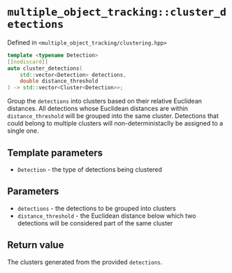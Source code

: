 # `multiple_object_tracking::cluster_detections`

Defined in `<multiple_object_tracking/clustering.hpp>`

```cpp
template <typename Detection>
[[nodiscard]]
auto cluster_detections(
    std::vector<Detection> detections,
    double distance_threshold
) -> std::vector<Cluster<Detection>>;
```

Group the `detections` into clusters based on their relative Euclidean distances. All detections whose Euclidean
distances are within `distance_threshold` will be grouped into the same cluster. Detections that could belong to
multiple clusters will non-deterministaclly be assigned to a single one.

## Template parameters

- `Detection` - the type of detections being clustered

## Parameters

- `detections` - the detections to be grouped into clusters
- `distance_threshold` - the Euclidean distance below which two detections will be considered part of the same cluster

## Return value

The clusters generated from the provided `detections`.
